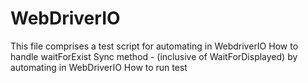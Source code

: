 # WebDriverIO
This file comprises a test script for automating in WebdriverIO
How to handle waitForExist Sync method - (inclusive of WaitForDisplayed) by automating in WebDriverIO
How to run test 
